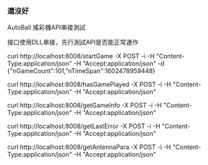 ### 還沒好

AutoBall 搖彩機API串接測試

接口使用DLL串接，先行測試API是否能正常運作

 curl http://localhost:8008/startGame -X POST -i -H "Content-Type:application/json" -H "Accept:application/json" -d {"nGameCount":101,"nTimeSpan":1602478959448}
 
 curl http://localhost:8008/hasGamePlayed -X POST -i -H "Content-Type:application/json" -H "Accept:application/json"
 
 curl http://localhost:8008/getGameInfo -X POST -i -H "Content-Type:application/json" -H "Accept:application/json"
 
 curl http://localhost:8008/getLastError -X POST -i -H "Content-Type:application/json" -H "Accept:application/json"

 curl http://localhost:8008/getAntennaPara -X POST -i -H "Content-Type:application/json" -H "Accept:application/json"
 